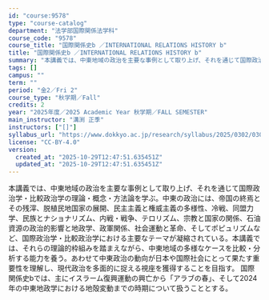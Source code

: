 ```yaml
---
id: "course:9578"
type: "course-catalog"
department: "法学部国際関係法学科"
course_code: "9578"
course_title: "国際関係史b ／INTERNATIONAL RELATIONS HISTORY b"
title: "国際関係史b ／INTERNATIONAL RELATIONS HISTORY b"
summary: "本講義では、中東地域の政治を主要な事例として取り上げ、それを通じて国際政治学・比較政治学の理論・概念・方法論を学ぶ。中東の政治には、帝国の終焉とその残滓、脱植民地国家の展開、民主主義と権威主義の多様性、冷戦、同盟力学、民族とナショナリズム、…"
tags: []
campus: ""
term: ""
period: "金2／Fri 2"
course_type: "秋学期／Fall"
credits: 2
year: "2025年度／2025 Academic Year 秋学期／FALL SEMESTER"
main_instructor: "溝渕 正季"
instructors: ["[]"]
syllabus_url: "https://www.dokkyo.ac.jp/research/syllabus/2025/0302/0302_09578_ja_JP.html"
license: "CC-BY-4.0"
version:
  created_at: "2025-10-29T12:47:51.635451Z"
  updated_at: "2025-10-29T12:47:51.635451Z"
---
```

本講義では、中東地域の政治を主要な事例として取り上げ、それを通じて国際政治学・比較政治学の理論・概念・方法論を学ぶ。中東の政治には、帝国の終焉とその残滓、脱植民地国家の展開、民主主義と権威主義の多様性、冷戦、同盟力学、民族とナショナリズム、内戦・戦争、テロリズム、宗教と国家の関係、石油資源の政治的影響と地政学、政軍関係、社会運動と革命、そしてポピュリズムなど、国際政治学・比較政治学における主要なテーマが凝縮されている。本講義では、それらの理論的枠組みを踏まえながら、中東地域の多様なケースを比較・分析する能力を養う。あわせて中東政治の動向が日本や国際社会にとって果たす重要性を理解し、現代政治を多面的に捉える視座を獲得することを目指す。 国際関係史bでは、主にイスラーム復興運動の興亡から「アラブの春」、そして2024年の中東地政学における地殻変動までの時期について扱うこととする。
